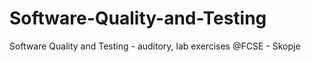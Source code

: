 # Software-Quality-and-Testing
Software Quality and Testing - auditory, lab exercises @FCSE - Skopje
